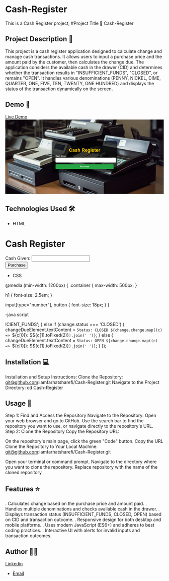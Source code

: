 # Cash-Register
This is a Cash Register project;
#Project Title 🚀
Cash-Register

## Project Description 📝

This project is a cash register application designed to calculate change and manage cash transactions. It allows users to input a purchase price and the amount paid by the customer, then calculates the change due. The application considers the available cash in the drawer (CID) and determines whether the transaction results in "INSUFFICIENT_FUNDS", "CLOSED", or remains "OPEN". It handles various denominations (PENNY, NICKEL, DIME, QUARTER, ONE, FIVE, TEN, TWENTY, ONE HUNDRED) and displays the status of the transaction dynamically on the screen.

## Demo 📸
[Live Demo](https://iamfarhatsharefi.github.io/Cash-Register/)
![Screenshot](./Cash-Register%20screenshot.png)

## Technologies Used 🛠️


- HTML

<body>
  <div class="container">
    <h1>Cash Register</h1>
    <div class="input-group">
      <label for="cash">Cash Given:</label>
      <input type="number" id="cash" min="0" step="0.01">
    </div>
    <div class="result" id="change-due"></div>
    <button id="purchase-btn">Purchase</button>
  </div>
  <script src="script.js"></script>
</body>

- CSS

@media (min-width: 1200px) {
  .container {
    max-width: 500px;
  }

  h1 {
    font-size: 2.5em;
  }

  input[type="number"],
  button {
    font-size: 18px;
  }
}

-java script

ICIENT_FUNDS';
  } else if (change.status === 'CLOSED') {
    changeDueElement.textContent = `Status: CLOSED ${change.change.map((c) => `${c[0]}: $${c[1].toFixed(2)}`).join(' ')}`;
  } else {
    changeDueElement.textContent = `Status: OPEN ${change.change.map((c) => `${c[0]}: $${c[1].toFixed(2)}`).join(' ')}`;
  }
});


## Installation 💻

Installation and Setup Instructions:
Clone the Repository:
git@github.com:iamfarhatsharefi/Cash-Register.git
Navigate to the Project Directory:
cd Cash-Register


## Usage 🎯

Step 1: Find and Access the Repository
Navigate to the Repository:
Open your web browser and go to GitHub.
Use the search bar to find the repository you want to use, or navigate directly to the repository's URL.
Step 2: Clone the Repository
Copy the Repository URL:

On the repository's main page, click the green "Code" button.
Copy the URL 
Clone the Repository to Your Local Machine:
git@github.com:iamfarhatsharefi/Cash-Register.git

Open your terminal or command prompt.
Navigate to the directory where you want to clone the repository.
Replace repository with the name of the cloned repository

## Features ⭐

. Calculates change based on the purchase price and amount paid.
. Handles multiple denominations and checks available cash in the drawer.
. Displays transaction status (INSUFFICIENT_FUNDS, CLOSED, OPEN) based on CID and transaction outcome.
. Responsive design for both desktop and mobile platforms.
. Uses modern JavaScript (ES6+) and adheres to best coding practices.
. Interactive UI with alerts for invalid inputs and transaction outcomes.

## Author 👩‍💻
[Linkedin](https://www.linkedin.com/in/farhat-sharefi-13a101309?utm_source=share&utm_campaign=share_via&utm_content=profile&utm_medium=android_app)
- [Email](sharefifarhat@gmail.com)
